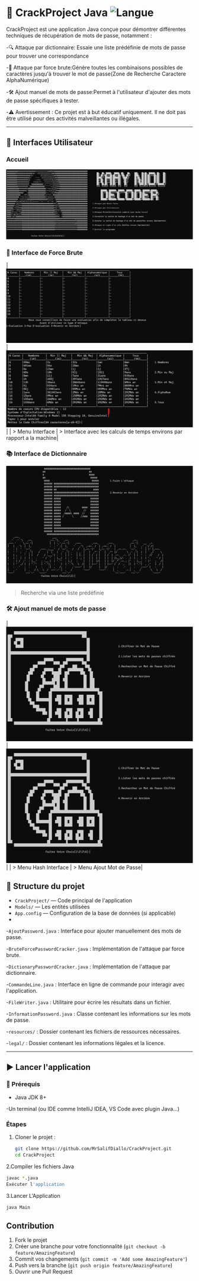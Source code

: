 # 🔐 CrackProject Java ![Langue](https://img.shields.io/badge/langue-français-blue)
CrackProject est une application Java conçue pour démontrer différentes techniques de récupération de mots de passe, notamment :

-🔍 Attaque par dictionnaire: Essaie une liste prédéfinie de mots de passe pour trouver une correspondance

-🧠 Attaque par force brute:Génère toutes les combinaisons possibles de caractères jusqu'à trouver le mot de passe(Zone de Recherche Caractere AlphaNumérique)

-🛠️ Ajout manuel de mots de passe:Permet à l'utilisateur d'ajouter des mots de passe spécifiques à tester.

-⚠️ Avertissement : Ce projet est à but éducatif uniquement. Il ne doit pas être utilisé pour des activités malveillantes ou illégales.

---
## 🎨 Interfaces Utilisateur

### Accueil 
![Accueil](./Images/AccueilCrack.png)

### 🧠 Interface de Force Brute
| ![BF1](./Images/BruteForceInterface.png) | ![BF2](./Images/BruteForceInterface2.png) |
| > Menu Interface | > Interface avec les calculs de temps environs par rapport a la machine|

### 📚 Interface de Dictionnaire
![Dictionnaire UI](./Images/DictionnaireInterface.png)
>Recherche via une liste prédéfinie

### 🛠️ Ajout manuel de mots de passe 
| ![H1](./Images/HashInterface.png) | ![H2](./Images/HashInterface.png) |
| > Menu Hash Interface | > Menu Ajout Mot de Passe|


## 📁 Structure du projet

- `CrackProject/` — Code principal de l'application
- `Models/` — Les entités utilisées
- `App.config` — Configuration de la base de données (si applicable)
- 
-`AjoutPassword.java` : Interface pour ajouter manuellement des mots de passe.

-`BruteForcePasswordCracker.java` : Implémentation de l'attaque par force brute.

-`DictionaryPasswordCracker.java` : Implémentation de l'attaque par dictionnaire.

-`CommandeLine.java` : Interface en ligne de commande pour interagir avec l'application.

-`FileWriter.java` : Utilitaire pour écrire les résultats dans un fichier.

-`InformationPassword.java` : Classe contenant les informations sur les mots de passe.

-`resources/` : Dossier contenant les fichiers de ressources nécessaires.

-`legal/` : Dossier contenant les informations légales et la licence.

---

## ▶️ Lancer l'application

### 🧰 Prérequis

- Java JDK 8+

-Un terminal (ou IDE comme IntelliJ IDEA, VS Code avec plugin Java...)

### Étapes

1. Cloner le projet :
   ```bash
   git clone https://github.com/MrSalifDiallo/CrackProject.git
   cd CrackProject
   ```
2.Compiler les fichiers Java
```bash
javac *.java
Exécuter l'application
```
3.Lancer L'Application
```bash
java Main
```
## Contribution

1. Fork le projet
2. Créer une branche pour votre fonctionnalité (`git checkout -b feature/AmazingFeature`)
3. Commit vos changements (`git commit -m 'Add some AmazingFeature'`)
4. Push vers la branche (`git push origin feature/AmazingFeature`)
5. Ouvrir une Pull Request

